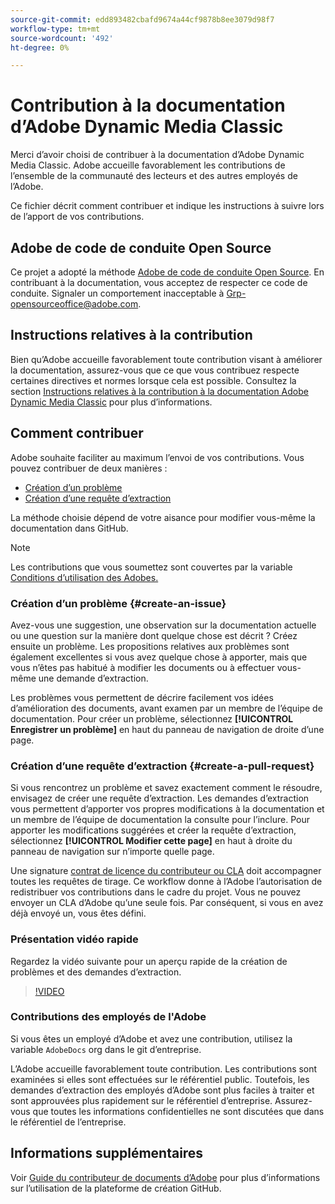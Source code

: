 ```yaml
---
source-git-commit: edd893482cbafd9674a44cf9878b8ee3079d98f7
workflow-type: tm+mt
source-wordcount: '492'
ht-degree: 0%

---
```

# Contribution à la documentation d’Adobe Dynamic Media Classic

Merci d’avoir choisi de contribuer à la documentation d’Adobe Dynamic Media Classic. Adobe accueille favorablement les contributions de l’ensemble de la communauté des lecteurs et des autres employés de l’Adobe.

Ce fichier décrit comment contribuer et indique les instructions à suivre lors de l’apport de vos contributions.

## Adobe de code de conduite Open Source

Ce projet a adopté la méthode [Adobe de code de conduite Open Source](code-of-conduct.md). En contribuant à la documentation, vous acceptez de respecter ce code de conduite. Signaler un comportement inacceptable à [Grp-opensourceoffice@adobe.com](mailto:Grp-opensourceoffice@adobe.com).

## Instructions relatives à la contribution

Bien qu’Adobe accueille favorablement toute contribution visant à améliorer la documentation, assurez-vous que ce que vous contribuez respecte certaines directives et normes lorsque cela est possible. Consultez la section [Instructions relatives à la contribution à la documentation Adobe Dynamic Media Classic](guidelines.md) pour plus d’informations.

## Comment contribuer

Adobe souhaite faciliter au maximum l’envoi de vos contributions. Vous pouvez contribuer de deux manières :

* [Création d’un problème](#create-an-issue)
* [Création d’une requête d’extraction](#create-a-pull-request)

La méthode choisie dépend de votre aisance pour modifier vous-même la documentation dans GitHub.

>[!NOTE]
>
>Les contributions que vous soumettez sont couvertes par la variable [Conditions d’utilisation des Adobes.](https://www.adobe.com/legal/terms.html)

### Création d’un problème {#create-an-issue}

Avez-vous une suggestion, une observation sur la documentation actuelle ou une question sur la manière dont quelque chose est décrit ? Créez ensuite un problème. Les propositions relatives aux problèmes sont également excellentes si vous avez quelque chose à apporter, mais que vous n’êtes pas habitué à modifier les documents ou à effectuer vous-même une demande d’extraction.

Les problèmes vous permettent de décrire facilement vos idées d’amélioration des documents, avant examen par un membre de l’équipe de documentation. Pour créer un problème, sélectionnez **[!UICONTROL Enregistrer un problème]** en haut du panneau de navigation de droite d’une page.

### Création d’une requête d’extraction {#create-a-pull-request}

Si vous rencontrez un problème et savez exactement comment le résoudre, envisagez de créer une requête d’extraction. Les demandes d’extraction vous permettent d’apporter vos propres modifications à la documentation et un membre de l’équipe de documentation la consulte pour l’inclure. Pour apporter les modifications suggérées et créer la requête d’extraction, sélectionnez **[!UICONTROL Modifier cette page]** en haut à droite du panneau de navigation sur n’importe quelle page.

Une signature [contrat de licence du contributeur ou CLA](https://opensource.adobe.com/cla.html) doit accompagner toutes les requêtes de tirage. Ce workflow donne à l’Adobe l’autorisation de redistribuer vos contributions dans le cadre du projet. Vous ne pouvez envoyer un CLA d’Adobe qu’une seule fois. Par conséquent, si vous en avez déjà envoyé un, vous êtes défini.

### Présentation vidéo rapide

Regardez la vidéo suivante pour un aperçu rapide de la création de problèmes et des demandes d’extraction.

>[!VIDEO](https://video.tv.adobe.com/v/27069)

### Contributions des employés de l&#39;Adobe

Si vous êtes un employé d’Adobe et avez une contribution, utilisez la variable `AdobeDocs` org dans le git d’entreprise.

L’Adobe accueille favorablement toute contribution. Les contributions sont examinées si elles sont effectuées sur le référentiel public. Toutefois, les demandes d’extraction des employés d’Adobe sont plus faciles à traiter et sont approuvées plus rapidement sur le référentiel d’entreprise. Assurez-vous que toutes les informations confidentielles ne sont discutées que dans le référentiel de l’entreprise.

## Informations supplémentaires

Voir [Guide du contributeur de documents d’Adobe](https://experienceleague.adobe.com/en/docs/contributor/contributor-guide/introduction) pour plus d’informations sur l’utilisation de la plateforme de création GitHub.

